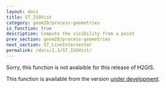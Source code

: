 ```yaml
---
layout: docs
title: ST_ISOVist
category: geom2D/process-geometries
is_function: true
description: Compute the visibility from a point
prev_section: geom2D/process-geometries
next_section: ST_LineIntersector
permalink: /docs/1.3/ST_ISOVist/
---
```


Sorry, this function is not avalaible for this release of H2GIS. 

This function is available from the version [under development](../../dev/ST_ISOVist).
